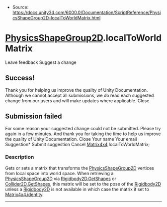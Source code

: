 * Source: https://docs.unity3d.com/6000.0/Documentation/ScriptReference/PhysicsShapeGroup2D-localToWorldMatrix.html

#  [PhysicsShapeGroup2D](https://docs.unity3d.com/6000.0/Documentation/ScriptReference/PhysicsShapeGroup2D.html).localToWorldMatrix
Leave feedback
Suggest a change
## Success!
Thank you for helping us improve the quality of Unity Documentation. Although we cannot accept all submissions, we do read each suggested change from our users and will make updates where applicable.
Close
## Submission failed
For some reason your suggested change could not be submitted. Please <a>try again</a> in a few minutes. And thank you for taking the time to help us improve the quality of Unity Documentation.
Close
Your name Your email Suggestion* Submit suggestion
Cancel
[Matrix4x4](https://docs.unity3d.com/6000.0/Documentation/ScriptReference/Matrix4x4.html) localToWorldMatrix; 
### Description
Gets or sets a matrix that transforms the [PhysicsShapeGroup2D](https://docs.unity3d.com/6000.0/Documentation/ScriptReference/PhysicsShapeGroup2D.html) vertices from local space into world space.
When retrieving a [PhysicsShapeGroup2D](https://docs.unity3d.com/6000.0/Documentation/ScriptReference/PhysicsShapeGroup2D.html) via [Rigidbody2D.GetShapes](https://docs.unity3d.com/6000.0/Documentation/ScriptReference/Rigidbody2D.GetShapes.html) or [Collider2D.GetShapes](https://docs.unity3d.com/6000.0/Documentation/ScriptReference/Collider2D.GetShapes.html), this matrix will be set to the pose of the [Rigidbody2D](https://docs.unity3d.com/6000.0/Documentation/ScriptReference/Rigidbody2D.html) unless a [Rigidbody2D](https://docs.unity3d.com/6000.0/Documentation/ScriptReference/Rigidbody2D.html) is not available in which case the matrix it set to [Matrix4x4.identity](https://docs.unity3d.com/6000.0/Documentation/ScriptReference/Matrix4x4-identity.html).
* * *
